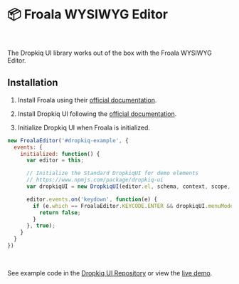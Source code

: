 # 📦 Froala WYSIWYG Editor

&nbsp;

The Dropkiq UI library works out of the box with the Froala WYSIWYG Editor.

## Installation

1. Install Froala using their [official documentation](https://froala.com/wysiwyg-editor/docs/overview/).

2. Install Dropkiq UI following the [official documentation](dropkiq-ui.md).

3. Initialize Dropkiq UI when Froala is initialized.

```javascript
new FroalaEditor('#dropkiq-example', {
  events: {
    initialized: function() {
      var editor = this;

      // Initialize the Standard DropkiqUI for demo elements
      // https://www.npmjs.com/package/dropkiq-ui
      var dropkiqUI = new DropkiqUI(editor.el, schema, context, scope, "");

      editor.events.on('keydown', function(e) {
        if (e.which == FroalaEditor.KEYCODE.ENTER && dropkiqUI.menuMode) {
          return false;
        }
      }, true);
    }
  }
})
```

&nbsp;

See example code in the [Dropkiq UI Repository](https://github.com/akdarrah/dropkiq-ui/blob/master/demo/froala.html) or view the [live demo](https://app.dropkiq.com/demos/froala).
